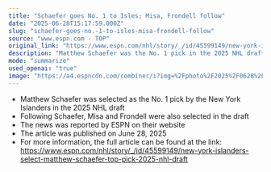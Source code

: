 ```yaml
---
title: "Schaefer goes No. 1 to Isles; Misa, Frondell follow"
date: "2025-06-28T15:17:59.000Z"
slug: "schaefer-goes-no.-1-to-isles-misa-frondell-follow"
source: "www.espn.com - TOP"
original_link: "https://www.espn.com/nhl/story/_/id/45599149/new-york-islanders-select-matthew-schaefer-top-pick-2025-nhl-draft"
description: "Matthew Schaefer was the No. 1 pick in the 2025 NHL draft by the New York Islanders, followed by Misa and Frondell, as reported by ESPN on June 28, 2025."
mode: "summarize"
used_openai: "true"
image: "https://a4.espncdn.com/combiner/i?img=%2Fphoto%2F2025%2F0628%2Fr1512140_1296x729_16%2D9.jpg"
---
```


- Matthew Schaefer was selected as the No. 1 pick by the New York Islanders in the 2025 NHL draft
- Following Schaefer, Misa and Frondell were also selected in the draft
- The news was reported by ESPN on their website
- The article was published on June 28, 2025
- For more information, the full article can be found at the link: https://www.espn.com/nhl/story/_/id/45599149/new-york-islanders-select-matthew-schaefer-top-pick-2025-nhl-draft